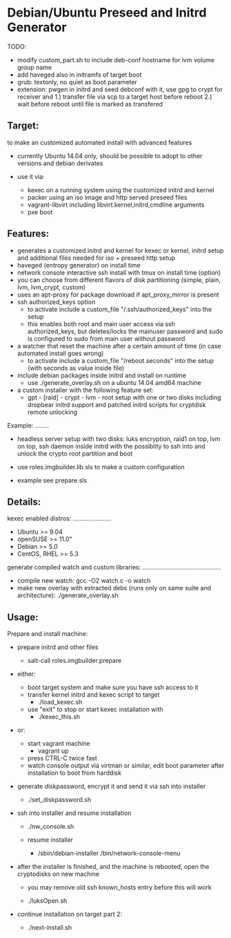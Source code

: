 Debian/Ubuntu Preseed and Initrd Generator
==========================================

TODO:
 * modify custom_part.sh to include deb-conf hostname for lvm volume group name
 * add haveged also in initramfs of target boot
 * grub: textonly, no quiet as boot parameter
 * extension: pwgen in initrd and seed debconf with it, use gpg to crypt for receiver and 
      1.) transfer file via scp to a target host before reboot
      2.) wait before reboot until file is marked as transfered

Target:
-------

 to make an customized automated install with advanced features

 * currently Ubuntu 14.04 only, should be possible to adopt to other versions and debian derivates

 * use it via:
   * kexec on a running system using the customized initrd and kernel
   * packer using an iso image and http served preseed files
   * vagrant-libvirt including libvirt.kernel,initrd,cmdline arguments
   * pxe boot

Features:
---------
 * generates a customized initrd and kernel for kexec or kernel, initrd setup
   and additional files needed for iso + preseed http setup
 * haveged (entropy generator) on install time
 * network console interactive ssh install with tmux on install time (option)
 * you can choose from different flavors of disk partitioning (simple, plain, lvm, lvm_crypt, custom)
 * uses an apt-proxy for package download if apt_proxy_mirror is present
 * ssh authorized_keys option
   * to activate include a custom_file "/.ssh/authorized_keys" into the setup
   * this enables both root and main user access via ssh authorized_keys, but deletes/locks the mainuser password
     and sudo is configured to sudo from main user without password
 * a watcher that reset the machine after a certain amount of time (in case automated install goes wrong)
   * to activate include a custom_file "/reboot.seconds" into the setup (with seconds as value inside file)
 * include debian packages inside initrd and install on runtime
   * use ./generate_overlay.sh on a ubuntu 14.04 amd64 machine
 * a custom installer with the following feature set:
   * gpt - [raid] - crypt - lvm - root setup with one or two disks
     including dropbear initrd support and patched initrd scripts for cryptdisk remote unlocking

Example:
........

 * headless server setup with two disks:
  luks encryption, raid1 on top, lvm on top, 
  ssh daemon inside initrd with the possiblity to ssh into and unlock the crypto root partition and boot

 * use roles.imgbuilder.lib.sls to make a custom configuration
 * example see prepare.sls

Details:
--------

kexec enabled distros:
......................
 * Ubuntu   >= 9.04
 * openSUSE >= 11.0"
 * Debian   >= 5.0
 * CentOS,
   RHEL     >= 5.3

generate compiled watch and custom libraries:
.............................................
 * compile new watch: gcc -O2 watch.c -o watch
 * make new overlay with extracted debs (runs only on same suite and architecture): ./generate_overlay.sh


Usage:
------

Prepare and install machine:

 * prepare initrd and other files
   * salt-call roles.imgbuilder.prepare

 * either:
   * boot target system and make sure you have ssh access to it
   * transfer kernel initrd and kexec script to target
     * ./load_kexec.sh
   * use "exit" to stop or start kexec installation with
     * ./kexec_this.sh
 * or:
   * start vagrant machine
     * vagrant up
   * press CTRL-C twice fast
   * watch console output via virtman or similar, edit boot parameter after installation to boot from harddisk

 * generate diskpassword, encrypt it and send it via ssh into installer
   * ./set_diskpassword.sh

 * ssh into installer and resume installation
   * ./nw_console.sh

   * resume installer
     * /sbin/debian-installer /bin/network-console-menu

 * after the installer is finished, and the machine is rebooted, open the cryptodisks on new machine
   * you may remove old ssh known_hosts entry before this will work

   * ./luksOpen.sh

 * continue installation on target part 2:

   * ./next-install.sh
